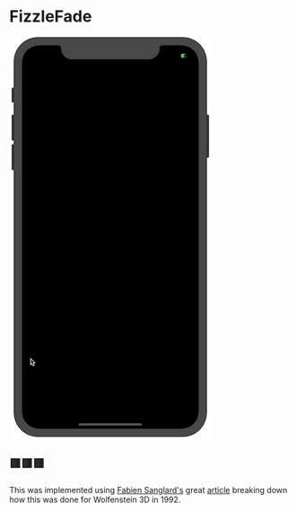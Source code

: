# FizzleFade

![gif](fizzling.gif)

## 🟥🟥🟥

This was implemented using [Fabien Sanglard's](http://fabiensanglard.net/fizzlefade/index.php) great [article](http://fabiensanglard.net/fizzlefade/index.php) breaking down how this was done for Wolfenstein 3D in 1992.
